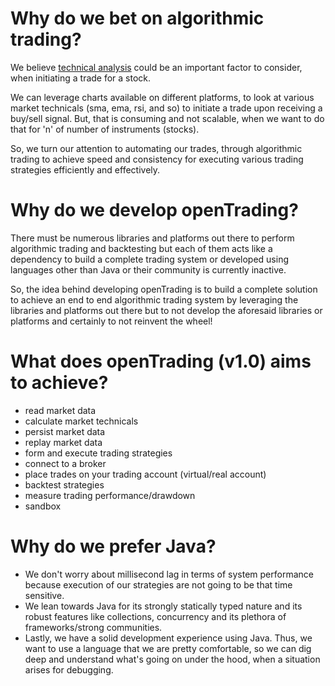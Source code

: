 # Why do we bet on algorithmic trading?
We believe [technical analysis](https://en.wikipedia.org/wiki/Technical_analysis) could be an important factor to consider, when initiating a trade for a stock.

We can leverage charts available on different platforms, to look at various market technicals (sma, ema, rsi, and so) to initiate a trade upon receiving a buy/sell signal.
But, that is consuming and not scalable, when we want to do that for 'n' of number of instruments (stocks).

So, we turn our attention to automating our trades,
through algorithmic trading to achieve speed and consistency for executing various trading strategies efficiently and effectively.

# Why do we develop openTrading?
There must be numerous libraries and platforms out there to perform algorithmic trading and backtesting but each of them acts like a dependency to build a complete trading system
or developed using languages other than Java or their community is currently inactive.

So, the idea behind developing openTrading is to build a complete solution to achieve an end to end algorithmic trading system by leveraging the libraries and platforms out there but to not develop the aforesaid libraries or platforms and certainly to not reinvent the wheel!

# What does openTrading (v1.0) aims to achieve?
- read market data
- calculate market technicals
- persist market data
- replay market data
- form and execute trading strategies
- connect to a broker
- place trades on your trading account (virtual/real account)
- backtest strategies
- measure trading performance/drawdown
- sandbox

# Why do we prefer Java?
- We don't worry about millisecond lag in terms of system performance because execution of our strategies are not going to be that time sensitive.</br>
- We lean towards Java for its strongly statically typed nature and its robust features like collections, concurrency and its plethora of frameworks/strong communities.</br>
- Lastly, we have a solid development experience using Java. Thus, we want to use a language that we are pretty comfortable, so we can dig deep and understand what's going on under the hood, when a situation arises for debugging.
